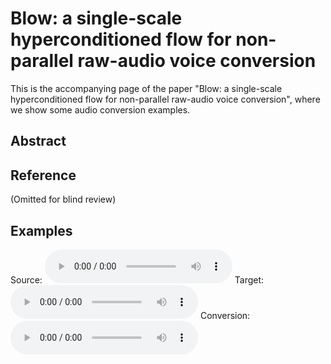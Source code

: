 # Blow: a single-scale hyperconditioned flow for non-parallel raw-audio voice conversion

This is the accompanying page of the paper "Blow: a single-scale hyperconditioned flow for non-parallel raw-audio voice conversion", where we show some audio conversion examples.

## Abstract

## Reference

(Omitted for blind review)

## Examples

<html> 
  <div>
    Source: <audio controls><source src="p225_01111.wav"></audio> 
    Target: <audio controls><source src="p225_01111.wav"></audio>
    Conversion: <audio controls><source src="p225_01111.wav"></audio>
  </div>
</html>

